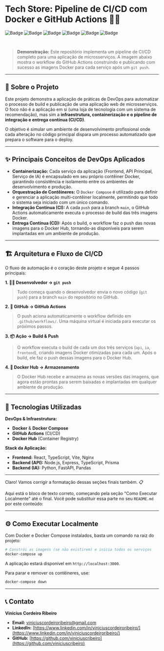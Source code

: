 # Tech Store: Pipeline de CI/CD com Docker e GitHub Actions 🚀🐳

![Badge](https://img.shields.io/badge/status-concluído-green)
![Badge](https://img.shields.io/badge/Docker-2496ED?style=for-the-badge&logo=docker&logoColor=white)
![Badge](https://img.shields.io/badge/GitHub_Actions-2088FF?style=for-the-badge&logo=github-actions&logoColor=white)
![Badge](https://img.shields.io/badge/Node.js-339933?style=for-the-badge&logo=nodedotjs&logoColor=white)
![Badge](https://img.shields.io/badge/Python-3776AB?style=for-the-badge&logo=python&logoColor=white)
![Badge](https://img.shields.io/badge/React-20232A?style=for-the-badge&logo=react&logoColor=61DAFB)


<br>

> **Demonstração:** Este repositório implementa um pipeline de CI/CD completo para uma aplicação de microsserviços. A imagem abaixo mostra o workflow do GitHub Actions construindo e publicando com sucesso as imagens Docker para cada serviço após um `git push`.

---

## 📖 Sobre o Projeto

Este projeto demonstra a aplicação de práticas de DevOps para automatizar o processo de build e publicação de uma aplicação web de microsserviços. O foco não é a aplicação em si (uma loja de tecnologia com um sistema de recomendação), mas sim a **infraestrutura, containerização e o pipeline de integração e entrega contínua (CI/CD)**.

O objetivo é simular um ambiente de desenvolvimento profissional onde cada alteração no código principal dispara um processo automatizado que prepara o software para o deploy.

---

## ✨ Principais Conceitos de DevOps Aplicados

- **Containerização:** Cada serviço da aplicação (Frontend, API Principal, Serviço de IA) é encapsulado em seu próprio contêiner Docker, garantindo consistência e isolamento entre os ambientes de desenvolvimento e produção.
- **Orquestração de Contêineres:** O `Docker Compose` é utilizado para definir e gerenciar a aplicação multi-contêiner localmente, permitindo que todo o sistema seja iniciado com um único comando.
- **Integração Contínua (CI):** A cada `push` para a branch `main`, o GitHub Actions automaticamente executa o processo de build das três imagens Docker.
- **Entrega Contínua (CD):** Após o build, o workflow faz o push das novas imagens para o Docker Hub, tornando-as disponíveis para serem implantadas em um ambiente de produção.

---

## 🏗️ Arquitetura e Fluxo de CI/CD

O fluxo de automação é o coração deste projeto e segue 4 passos principais:

**1. 👨‍💻 Desenvolvedor → `git push`**
> Tudo começa quando o desenvolvedor envia o novo código (`git push`) para a branch `main` do repositório no GitHub.

**2. 🤖 GitHub → GitHub Actions**
> O push aciona automaticamente o workflow definido em `.github/workflows/`. Uma máquina virtual é iniciada para executar os próximos passos.

**3. 📦 Ação → Build & Push**
> O workflow executa o build de cada um dos três serviços (`api`, `ia`, `frontend`), criando imagens Docker otimizadas para cada um. Após o build, ele faz o push dessas imagens para o Docker Hub.

**4. 🐳 Docker Hub → Armazenamento**
> O Docker Hub recebe e armazena as novas versões das imagens, que agora estão prontas para serem baixadas e implantadas em qualquer ambiente de produção.

---

## 🚀 Tecnologias Utilizadas

**DevOps & Infraestrutura:**
- **Docker** & **Docker Compose**
- **GitHub Actions** (CI/CD)
- **Docker Hub** (Container Registry)

**Stack da Aplicação:**
- **Frontend:** React, TypeScript, Vite, Nginx
- **Backend (API):** Node.js, Express, TypeScript, Prisma
- **Backend (IA):** Python, FastAPI, Pandas

---

Claro\! Vamos corrigir a formatação dessas seções finais também. 📋

Aqui está o bloco de texto correto, começando pela seção "Como Executar Localmente" até o final. Você pode substituir essa parte no seu `README.md` por este conteúdo:

-----

## ⚙️ Como Executar Localmente

Com Docker e Docker Compose instalados, basta um comando na raiz do projeto:

```bash
# Constrói as imagens (se não existirem) e inicia todos os serviços
docker-compose up
```

A aplicação estará disponível em `http://localhost:3000`.

Para parar e remover os contêineres, use:

```bash
docker-compose down
```

-----

## 📞 Contato

**Vinicius Cordeiro Ribeiro**

  - **Email:** viniciuscordeiroribeiro@gmail.com
  - **LinkedIn:** [https://www.linkedin.com/in/viniciuscordeiroribeiro/](https://www.linkedin.com/in/viniciuscordeiroribeiro/)
  - **GitHub:** [https://github.com/viniciuscribeiro](https://github.com/viniciuscribeiro)
